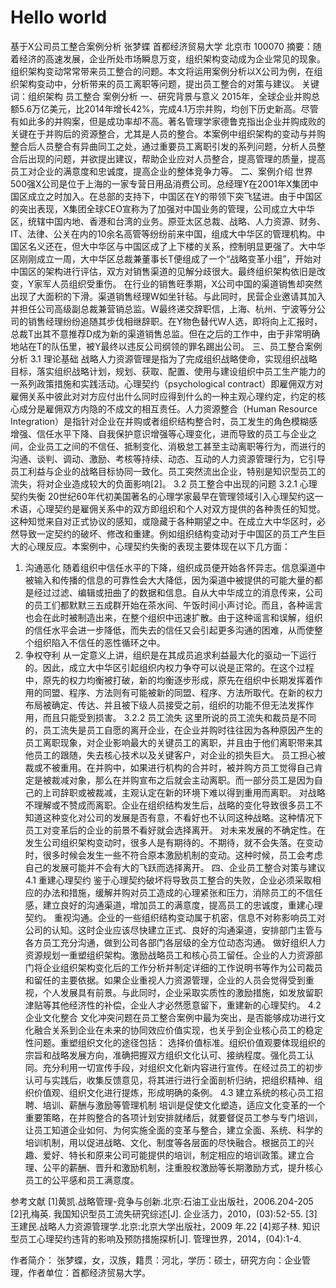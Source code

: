 # Hello world
基于X公司员工整合案例分析
张梦蝶
首都经济贸易大学 北京市 100070
摘要：随着经济的高速发展，企业所处市场瞬息万变，组织架构变动成为企业常见的现象。组织架构变动常常带来员工整合的问题。本文将运用案例分析以X公司为例，在组织架构变动中，分析带来的员工离职等问题，提出员工整合的对策与建议。
关键词：组织架构 员工整合 案例分析
一、研究背景与意义
2015年，全球企业并购总额5.6万亿美元，比2014年增长42%，完成4.1万宗并购，均创下历史新高。尽管有如此多的并购案，但是成功率却不高。著名管理学家德鲁克指出企业并购成败的关键在于并购后的资源整合，尤其是人员的整合。本案例中组织架构的变动与并购整合后人员整合有异曲同工之处，通过重要员工离职引发的系列问题，分析人员整合后出现的问题，并欲提出建议，帮助企业应对人员整合，提高管理的质量，提高员工对企业的满意度和忠诚度，提高企业的整体竞争力等。
二、案例介绍
世界500强X公司是位于上海的一家专营日用品消费公司。总经理Y在2001年X集团中国区成立之时加入。在总部的支持下，中国区在Y的带领下突飞猛进。由于中国区的突出表现，X集团全球CEO宣称为了加强对中国业务的管理，公司成立大中华区，统辖中国内地、香港和台湾的业务。原亚太区总裁、战略、人力资源、财务、IT、法律、公关在内的10余名高管等纷纷前来中国，组成大中华区的管理机构。中国区名义还在，但大中华区与中国区成了上下楼的关系，控制明显更强了。大中华区刚刚成立一周，大中华区总裁兼董事长T便组成了一个“战略变革小组”，开始对中国区的架构进行评估，双方对销售渠道的见解分歧很大。最终组织架构依旧是改变，Y家军人员组织受重伤。
在行业的销售旺季期，X公司中国的渠道销售却突然出现了大面积的下滑。渠道销售经理W如坐针毡。与此同时，民营企业邀请其加入并担任公司高级副总裁兼营销总监。W最终递交辞职信，上海、杭州、宁波等分公司的销售经理纷纷追随其步伐相继辞职。在Y物色替代W人选，即将向上汇报时，总裁T出其不意推荐D成为新的渠道销售总监。但在之后的工作中，由于非常明确地站在T的队伍里，被Y最终以违反公司纲领的罪名踢出公司。
三、员工整合案例分析
3.1 理论基础
战略人力资源管理是指为了完成组织战略使命，实现组织战略目标，落实组织战略计划，规划、获取、配置、使用与建设组织中员工生产能力的一系列政策措施和实践活动。心理契约（psychological contract）即雇佣双方对雇佣关系中彼此对对方应付出什么同时应得到什么的一种主观心理约定，约定的核心成分是雇佣双方内隐的不成文的相互责任。人力资源整合（Human Resource Integration）是指针对企业在并购或者组织结构整合时，员工发生的角色模糊感增强、信任水平下降、自我保护意识增强等心理变化，进而导致的员工与企业之间，企业员工之间的不信任、抵制变化、消极怠工甚至主动离职等行为，而进行的沟通、谈判、调动、激励、考核等持续、动态、互动的人力资源管理行为，它引导员工利益与企业的战略目标协同一致化。员工突然流出企业，特别是知识型员工的流失，将对企业造成较大的负面影响[2]。
3.2 员工整合中出现的问题
3.2.1 心理契约失衡
20世纪60年代初美国著名的心理学家最早在管理领域引入心理契约这一术语，心理契约是雇佣关系中的双方即组织和个人对双方提供的各种责任的知觉。这种知觉来自对正式协议的感知，或隐藏于各种期望之中。在成立大中华区时，必然导致一定契约的破坏、修改和重建。例如组织结构变动对于中国区的员工产生巨大的心理反应。本案例中，心理契约失衡的表现主要体现在以下几方面：
1.	沟通恶化
随着组织中信任水平的下降，组织成员便开始各怀异志。信息渠道中被输入和传播的信息的可靠性会大大降低，因为渠道中被提供的可能大量的都是经过过滤、编辑或扭曲了的数据和信息。自从大中华成立的消息传来，公司的员工们都默默三五成群开始在茶水间、午饭时间小声讨论。而且，各种谣言也会在此时被制造出来，在整个组织中迅速扩散。由于这种谣言和误解，组织的信任水平会进一步降低，而失去的信任又会引起更多沟通的困难，从而使整个组织陷入不信任的恶性循环之中。
2.	争权夺利
从一定意义上讲，组织是在其成员追求利益最大化的驱动一下运行的。因此，成立大中华区引起组织内权力争夺可以说是正常的。在这个过程中，原先的权力均衡被打破，新的均衡逐步形成，原先在组织中长期发挥着作用的同盟、程序、方法则有可能被新的同盟、程序、方法所取代。在新的权力布局被确定、传达、并且被下级人员接受之前，组织的功能不但无法发挥作用，而且只能受到损害。
3.2.2 员工流失
这里所说的员工流失和裁员是不同的，员工流失是员工自愿的离开企业，在企业并购时往往因为各种原因产生的员工离职现象，对企业影响最大的关键员工的离职，并且由于他们离职带来其他员工的跟随，失去核心技术以及关键客户，对企业的损失巨大。
员工担心被裁或不被重用。在并购中，如果进行机构的合并时，被并购方员工觉得自己肯定是被裁减对象，那么在并购宣布之后就会主动离职。而一部分员工是因为自己的上司辞职或被裁减，主观认定在新的环境下难以得到重用而离职。
对战略不理解或不赞成而离职。企业在组织结构发生后，战略的变化导致很多员工不知道这种变化对公司的发展是否有意，不看好也不认同这种战略。这种情况下员工对变革后的企业的前景不看好就会选择离开。
对未来发展的不确定性。在发生公司组织架构变动时，很多人是有期待的。不期待，就不会失落。在变动时，很多时候会发生一些不符合原本激励机制的变动。这种时候，员工会考虑自己的发展可能并不会有大的飞跃而选择离开。
四、企业员工整合对策与建议
4.1 重建心理契约
鉴于心理契约破坏将导致员工整合的失败，企业必须采取相应的办法和措施，缓解并购对员工造成的心理紧张和压力，消除员工的不信任感，建立良好的沟通渠道，增加员工的满意度，提高员工的忠诚度，重建心理契约。
重视沟通。企业的一些组织结构变动属于机密，信息不对称影响员工对公司的认知。这时企业应该尽快建立正式、良好的沟通渠道，安排部门主管与各方员工充分沟通，做到公司各部门各层级的全方位动态沟通。
做好组织人力资源规划一重塑组织架构。激励战略员工和核心员工留任。企业的人力资源部门将企业组织架构变化后的工作分析并制定详细的工作说明书等作为公司裁员和留任的主要依据。如果企业重视人力资源管理，企业的人员会觉得受到重视，个人发展具有前景。与此同时，企业采取实质性的激励措施，如发放留职津贴等其他经济性的补偿，企业人才必然愿意留下，重建新的心理契约。
4.2 企业文化整合
文化冲突问题在员工整合案例中最为突出，是否能够成功进行文化融合关系到企业在未来的协同效应价值实现，也关乎到企业核心员工的稳定性问题。重塑组织文化的途径包括： 选择价值标准。组织价值观要体现组织的宗旨和战略发展方向，准确把握双方组织文化认可、接纳程度。强化员工认同。充分利用一切宣传手段，对组织文化新内容进行宣传。在经过员工的初步认可与实践后，收集反馈意见，将其进行进行全面剖析归纳，把组织精神、组织价值观、组织文化进行提炼，形成明确的条例。 
4.3 建立系统的核心员工招聘、培训、薪酬与激励等管理机制
培训是促使文化塑造，适应文化变革的一个重要策略，在并购整合的各项计划安排就绪后，就要督促员工参与专门培训，让员工知道企业如何、为何实施全面的变革与整合，建立全面、系统、科学的培训机制，用以促进战略、文化、制度等各层面的尽快融合。根据员工的兴趣、爱好、特长和原来公司可能提供的培训，制定相应的培训政策。建立合理、公平的薪酬、晋升和激励机制，注重股权激励等长期激励方式，提升核心员工的公平感和员工满意度。 

参考文献
[1]黄凯.战略管理-竞争与创新.北京:石油工业出版社，2006.204-205
[2]孔梅英. 我国知识型员工流失研究综述[J]. 企业活力，2010，(03):52-55. 
[3]王建民.战略人力资源管理学.北京:北京大学出版社，2009 年.22
[4]郑子林. 知识型员工心理契约违背的影响及预防措施探析[J]. 管理世界，2014，(04):1-4.

作者简介：
张梦蝶，女，汉族，籍贯：河北，学历：硕士，研究方向：企业管理，作者单位：首都经济贸易大学。

